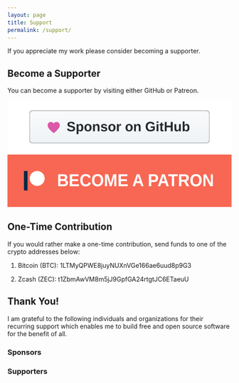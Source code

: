 ```yaml
---
layout: page
title: Support
permalink: /support/
---
```


If you appreciate my work please consider becoming a supporter.

## Become a Supporter

You can become a supporter by visiting either GitHub or Patreon.

<p align="center">
    <a style="width:25%" href="https://github.com/sponsors/raugfer">
        <img alt="GitHub Sponsors" src="/assets/images/github-sponsors-badge.svg">
    </a>
    <a style="width:25%" href="https://www.patreon.com/raugfer">
        <img alt="Patreon" src="/assets/images/patreon-badge.svg">
    </a>
</p>

## One-Time Contribution

If you would rather make a one-time contribution, send funds to one of the
crypto addresses below:

1. Bitcoin (BTC): 1LTMyQPWE8juyNUXnVGe166ae6uud8p9G3

2. Zcash (ZEC): t1ZbmAwVM8m5jJ9GpfGA24rtgtJC6ETaeuU

## Thank You!

I am grateful to the following individuals and organizations for their
recurring support which enables me to build free and open source software
for the benefit of all.

### Sponsors

### Supporters

